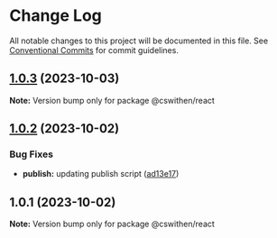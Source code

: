 # Change Log

All notable changes to this project will be documented in this file.
See [Conventional Commits](https://conventionalcommits.org) for commit guidelines.

## [1.0.3](https://github.com/cswithen/monorepo-template/compare/v1.0.2...v1.0.3) (2023-10-03)

**Note:** Version bump only for package @cswithen/react





## [1.0.2](https://github.com/cswithen/monorepo-template/compare/v1.0.1...v1.0.2) (2023-10-02)


### Bug Fixes

* **publish:** updating publish script ([ad13e17](https://github.com/cswithen/monorepo-template/commit/ad13e171cc99a63b6941b7580f96035621420985))





## 1.0.1 (2023-10-02)

**Note:** Version bump only for package @cswithen/react
